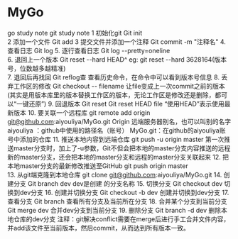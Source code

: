 # MyGo
go study  note
git study note
1	初始化git	Git init	
2	添加一个文件	Git add <file name >
3	提交文件并添加一个注释	Git commit -m "注释名"	
4. 	查看日志	Git log	
5. 	逐行查看日志	Git log --pretty=oneline	
6.	退回上一个版本	Git reset --hard HEAD^	eg:  git reset --hard 3628164(版本号，位数越多越精准)			
7. 	退回后再找回	Git reflog查	查看历史命令，在命令中可以看到版本号信息
8.	丢弃工作区的修改	Git checkout -- filename	让file变成上一次commit之前的版本(其实是用版本库里的版本替换工作区的版本，无论工作区是修改还是删除，都可以“一键还原”)
9.	回退版本	Git reset	Git reset HEAD file “使用HEAD”表示使用最新版本
10.	要关联一个远程库	git remote add origin git@github.com:aiyouliya/MyGo.git	Origin 远端服务器别名，也可以叫别的名字
			aiyouliya ：github中使用的路径名（账号）
			MyGo.git：在github的aiyouliya账号中添加的仓库
11.	推送本地内容到远端仓库	git push -u origin master	第一次推送master分支时，加上了-u参数，Git不但会把本地的master分支内容推送的远程新的master分支，还会把本地的master分支和远程的master分支关联起来
12.	把本地master分支的最新修改推送至GitHub	git push origin master	
13.	从git端克隆到本地仓库	git clone git@github.com:aiyouliya/MyGo.git	
14.	创建分支	Git branch dev	dev是创建 的分支名称
15.	切换分支	Git checkout dev	切换到dev分支
16.	创建并切换分支	Git checkout -b dev	创建并切换到dev分支
17.	查看分支	Git branch	查看所有分支及当前所在分支
18.	合并某个分支到当前分支	Git merge dev 	合并dev分支到当前分支
19.	删除分支	Git branch -d dev	删除本地仓库的dev分支
注释：git解决conflict需要在merge后进行手工合并文件内容，并add该文件至当前版本，然后commit，从而达到所有版本一致。

